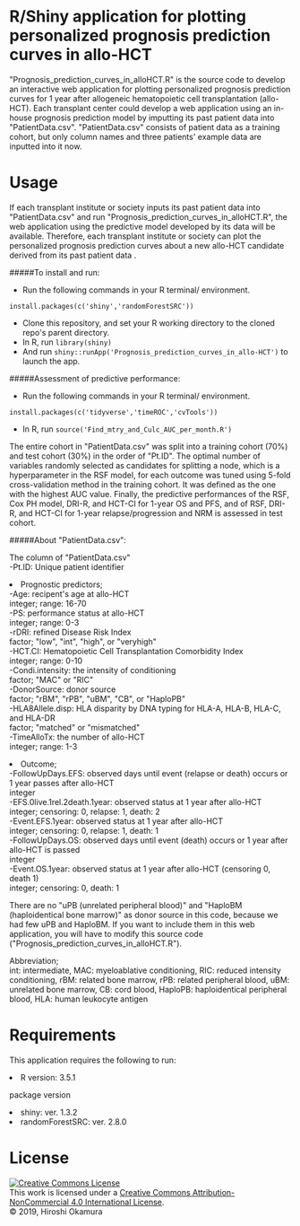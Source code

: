 # R/Shiny application for plotting personalized prognosis prediction curves in allo-HCT

<p>"Prognosis_prediction_curves_in_alloHCT.R" is the source code to develop an interactive web application for plotting personalized prognosis prediction curves for 1 year after allogeneic hematopoietic cell transplantation (allo-HCT). Each transplant center could develop a web application using an in-house prognosis prediction model by imputting its past patient data into "PatientData.csv".
"PatientData.csv" consists of patient data as a training cohort, but only column names and three patients' example data are inputted into it now.</p>

# Usage
<p>If each transplant institute or society inputs its past patient data into "PatientData.csv" and run "Prognosis_prediction_curves_in_alloHCT.R", the web application using the predictive model developed by its data will be available. Therefore, each transplant institute or society can plot the personalized prognosis prediction curves about a new allo-HCT candidate derived from its past patient data .</p>

#####To install and run:
- Run the following commands in your R terminal/ environment.
  
```
install.packages(c('shiny','randomForestSRC'))
```

- Clone this repository, and set your R working directory to the cloned repo's parent directory.
- In R, run `library(shiny)`
- And run `shiny::runApp('Prognosis_prediction_curves_in_allo-HCT')`  to launch the app.</li>

#####Assessment of predictive performance:
- Run the following commands in your R terminal/ environment.
```
install.packages(c('tidyverse','timeROC','cvTools'))
```
- In R, run `source('Find_mtry_and_Culc_AUC_per_month.R')`
<p> 
 The entire cohort in "PatientData.csv" was split into a training cohort (70%) and test cohort (30%) in the order of "Pt.ID". The optimal number of variables randomly selected as candidates for splitting a node, which is a hyperparameter in the RSF model, for each outcome was tuned using 5-fold cross-validation method in the training cohort. It was defined as the one with the highest AUC value. Finally, the predictive performances of the RSF, Cox PH model, DRI-R, and HCT-CI for 1-year OS and PFS, and of RSF, DRI-R, and HCT-CI for 1-year relapse/progression and NRM is assessed in test cohort.</p>

#####About "PatientData.csv":
<p>The column of "PatientData.csv"<br/>
-Pt.ID: Unique patient identifier
<li>Prognostic predictors;</li>
-Age: recipent's age at allo-HCT<br/> 
  integer; range: 16-70<br/>  
-PS: performance status at allo-HCT<br/> 
  integer; range: 0-3<br/> 
-rDRI: refined Disease Risk Index<br/>  
  factor; "low", "int", "high", or "veryhigh"<br/>  
-HCT.CI: Hematopoietic Cell Transplantation Comorbidity Index<br/> 
  integer; range: 0-10<br/> 
-Condi.intensity: the intensity of conditioning<br/> 
  factor; "MAC" or "RIC"<br/> 
-DonorSource: donor source<br/> 
  factor; "rBM", "rPB", "uBM", "CB", or "HaploPB"<br/> 
-HLA8Allele.disp: HLA disparity by DNA typing for HLA-A, HLA-B, HLA-C, and HLA-DR<br/> 
  factor; "matched" or "mismatched"<br/> 
-TimeAlloTx: the number of allo-HCT<br/>
  integer; range: 1-3</p>

<li>Outcome;</li>
-FollowUpDays.EFS: observed days until event (relapse or death) occurs or 1 year passes after allo-HCT <br/> 
  integer<br/> 
-EFS.0live.1rel.2death.1year: observed status at 1 year after allo-HCT <br/> 
  integer; censoring: 0, relapse: 1, death: 2<br/> 
-Event.EFS.1year: observed status at 1 year after allo-HCT<br/> 
  integer; censoring: 0, relapse: 1, death: 1<br/>
-FollowUpDays.OS: observed days until event (death) occurs or 1 year after allo-HCT is passed<br/>
  integer<br/> 
-Event.OS.1year: observed status at 1 year after allo-HCT (censoring 0, death 1)<br/>
  integer; censoring: 0, death: 1
 </p> 

<p>There are no "uPB (unrelated peripheral blood)" and "HaploBM (haploidentical bone marrow)" as donor source in this code, because we had few uPB and HaploBM.
If you want to include them in this web application, you will have to modify this source code ("Prognosis_prediction_curves_in_alloHCT.R").
</p>

<p>Abbreviation;<br/>
  int: intermediate, MAC: myeloablative conditioning, RIC: reduced intensity conditioning, rBM: related bone marrow, rPB: related peripheral blood, uBM: unrelated bone marrow, CB: cord blood, HaploPB: haploidentical peripheral blood, HLA: human leukocyte antigen
</p>

# Requirements
This application requires the following to run:
<p>
  <li>R version: 3.5.1</li>
</p>
<p> package version
  <li>shiny: ver. 1.3.2</li>
  <li>randomForestSRC: ver. 2.8.0</li>
</p>

# License
<a rel="license" href="http://creativecommons.org/licenses/by-nc/4.0/"><img alt="Creative Commons License" style="border-width:0" src="https://i.creativecommons.org/l/by-nc/4.0/88x31.png" /></a><br />This work is licensed under a <a rel="license" href="http://creativecommons.org/licenses/by-nc/4.0/">Creative Commons Attribution-NonCommercial 4.0 International License</a>.<br/> 
© 2019, Hiroshi Okamura
